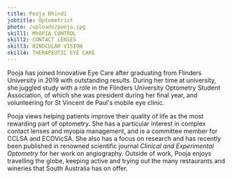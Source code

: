```yaml
---
title: Pooja Bhindi
jobtitle: Optometrist
photo: /uploads/pooja.jpg
skill1: MYOPIA CONTROL
skill2: CONTACT LENSES
skill3: BINOCULAR VISION
skill4: THERAPEUTIC EYE CARE
---
```

Pooja has joined Innovative Eye Care after graduating from Flinders University in 2019 with outstanding results. During her time at university, she juggled study with a role in the Flinders University Optometry Student Association, of which she was president during her final year, and volunteering for St Vincent de Paul's mobile eye clinic.

Pooja views helping patients improve their quality of life as the most rewarding part of optometry. She has a particular interest in complex contact lenses and myopia management, and is a committee member for CCLSA and ECOVicSA. She also has a focus on research and has recently been published in renowned scientific journal <i>Clinical and Experimental Optometry</i> for her work on angiography. Outside of work, Pooja enjoys travelling the globe, keeping active and trying out the many restaurants and wineries that South Australia has on offer.